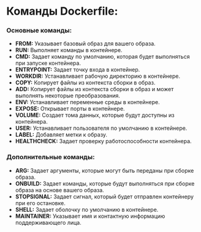 # Команды Dockerfile:


### Основные команды:

* **FROM:** Указывает базовый образ для вашего образа.
* **RUN:** Выполняет команды в контейнере.
* **CMD:** Задает команду по умолчанию, которая будет выполняться при запуске контейнера.
* **ENTRYPOINT:** Задает точку входа в контейнер.
* **WORKDIR:** Устанавливает рабочую директорию в контейнере.
* **COPY:** Копирует файлы из контекста сборки в образ.
* **ADD:** Копирует файлы из контекста сборки в образ и может выполнять некоторые преобразования.
* **ENV:** Устанавливает переменные среды в контейнере.
* **EXPOSE:** Открывает порты в контейнере.
* **VOLUME:** Создает тома данных, которые будут доступны из контейнера.
* **USER:** Устанавливает пользователя по умолчанию в контейнере.
* **LABEL:** Добавляет метки к образу.
* **HEALTHCHECK:** Задает проверку работоспособности контейнера.


### Дополнительные команды:

* **ARG:** Задает аргументы, которые могут быть переданы при сборке образа.
* **ONBUILD:** Задает команды, которые будут выполняться при сборке образа на основе вашего образа.
* **STOPSIGNAL:** Задает сигнал, который будет отправлен контейнеру при его остановке.
* **SHELL:** Задает оболочку по умолчанию в контейнере.
* **MAINTAINER:** Указывает имя и контактную информацию поддерживающего лица.
